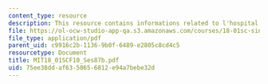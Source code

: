 ```yaml
---
content_type: resource
description: This resource contains informations related to l'hospital's rule.
file: https://ol-ocw-studio-app-qa.s3.amazonaws.com/courses/18-01sc-single-variable-calculus-fall-2010/75ee38ddaf6350656812e94a7bebe32d_MIT18_01SCF10_Ses87b.pdf
file_type: application/pdf
parent_uid: c9916c2b-1136-9b0f-6489-e2805c8cd4c5
resourcetype: Document
title: MIT18_01SCF10_Ses87b.pdf
uid: 75ee38dd-af63-5065-6812-e94a7bebe32d
---
```

